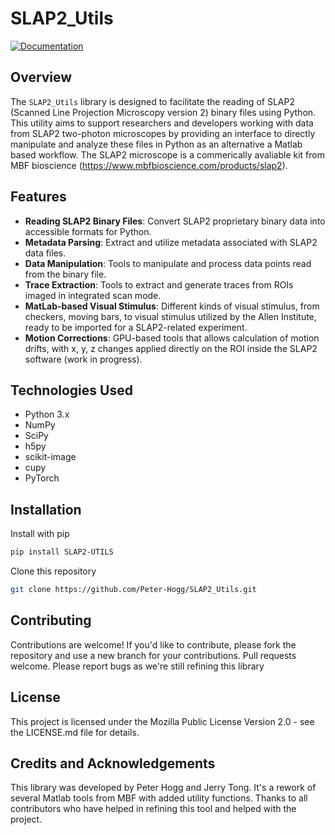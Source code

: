 # SLAP2_Utils
[![Documentation](https://github.com/Peter-Hogg/SLAP2_Utils/actions/workflows/sphinx.yml/badge.svg)](https://peter-hogg.github.io/SLAP2_Utils/)
## Overview
The `SLAP2_Utils` library is designed to facilitate the reading of SLAP2 (Scanned Line Projection Microscopy version 2) binary files using Python. This utility aims to support researchers and developers working with data from SLAP2 two-photon microscopes by providing an interface to directly manipulate and analyze these files in Python as an alternative a Matlab based workflow. The SLAP2 microscope is a commerically avaliable kit from MBF bioscience (https://www.mbfbioscience.com/products/slap2).

## Features
- **Reading SLAP2 Binary Files**: Convert SLAP2 proprietary binary data into accessible formats for Python.
- **Metadata Parsing**: Extract and utilize metadata associated with SLAP2 data files.
- **Data Manipulation**: Tools to manipulate and process data points read from the binary file.
- **Trace Extraction**: Tools to extract and generate traces from ROIs imaged in integrated scan mode.
- **MatLab-based Visual Stimulus**: Different kinds of visual stimulus, from checkers, moving bars, to visual stimulus utilized by the Allen Institute, ready to be imported for a SLAP2-related experiment.
- **Motion Corrections**: GPU-based tools that allows calculation of motion drifts, with x, y, z changes applied directly on the ROI inside the SLAP2 software (work in progress).
  
## Technologies Used
- Python 3.x
- NumPy
- SciPy
- h5py
- scikit-image
- cupy
- PyTorch

## Installation
Install with pip
```bash
pip install SLAP2-UTILS
```


Clone this repository

```bash
git clone https://github.com/Peter-Hogg/SLAP2_Utils.git
```
## Contributing

Contributions are welcome! If you'd like to contribute, please fork the repository and use a new branch for your contributions. Pull requests welcome. Please report bugs as we're still refining this library

## License

This project is licensed under the Mozilla Public License Version 2.0 - see the LICENSE.md file for details.

## Credits and Acknowledgements
This library was developed by Peter Hogg and Jerry Tong. It's a rework of several Matlab tools from MBF with added utility functions. Thanks to all contributors who have helped in refining this tool and helped with the project.

